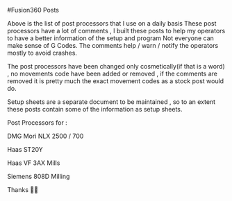 #Fusion360 Posts

Above is the list of post processors that I use on a daily basis
These post processors have a lot of comments , I built these posts to help my operators to have a better information of the setup and program
Not everyone can make sense of G Codes.
The comments help / warn / notify the operators mostly to avoid crashes.

The post processors have been changed only cosmetically(if that is a word) , no movements code have been added or removed , if the comments
are removed it is pretty much the exact movement codes as a stock post would do.

Setup sheets are a separate document to be maintained , so to an extent these posts contain some of the information as setup sheets.

Post Processors for :

DMG Mori NLX 2500 / 700

Haas ST20Y

Haas VF 3AX Mills

Siemens 808D Milling 

Thanks 🌸🌸

